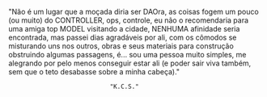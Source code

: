 "Não é um lugar que a moçada diria ser DAOra, as coisas fogem um pouco (ou muito) do CONTROLLER, ops, controle, eu não o recomendaria para uma amiga top MODEL visitando a cidade, NENHUMA afinidade seria encontrada, mas passei dias agradáveis por ali, com os cômodos se misturando uns nos outros, obras e seus materiais para construção obstruindo algumas passagens, é... sou uma pessoa muito simples, me alegrando por pelo menos conseguir estar ali (e poder sair viva também, sem que o teto desabasse sobre a minha cabeça)."  

								"K.C.S."


